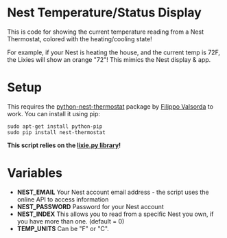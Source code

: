 # Nest Temperature/Status Display

This is code for showing the current temperature reading from a Nest Thermostat, colored with the heating/cooling state!

For example, if your Nest is heating the house, and the current temp is 72F, the Lixies will show an orange "72"!
This mimics the Nest display & app.

# Setup

This requires the [python-nest-thermostat](https://github.com/FiloSottile/nest_thermostat) package by [Filippo Valsorda](https://github.com/FiloSottile) to work.
You can install it using pip:

    sudo apt-get install python-pip
    sudo pip install nest-thermostat
    
**This script relies on the [lixie.py library](https://github.com/connornishijima/Lixie-projects/tree/master/Serial%20Parser)!**

# Variables

- **NEST_EMAIL** Your Nest account email address - the script uses the online API to access information
- **NEST_PASSWORD** Password for your Nest account
- **NEST_INDEX** This allows you to read from a specific Nest you own, if you have more than one. (default = 0)
- **TEMP_UNITS** Can be "F" or "C".
